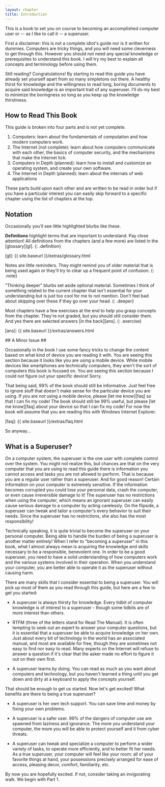 ```yaml
---
layout: chapter
title: Introduction
---
```


This is a book to set you on course to becoming an accomplished computer user
or -- as I like to call it -- a superuser.

First a disclaimer: this is not a complete idiot's guide nor is it written for
dummies. Computers are tricky things, and you will need some cleverness to get
through this. However you should not need any special knowledge or prerequisites
to understand this book. I will try my best to explain all concepts and
terminology before using them.

Still reading? Congratulations! By starting to read this guide you have already
set yourself apart from so many simpletons out there. A healthy thirst for
knowledge and the willingness to read long, boring documents to acquire said
knowledge is an important trait of any superuser. I'll do my best to minimize
the boringness so long as you keep up the knowledge thirstiness.

## How to Read This Book ##

This guide is broken into four parts and is not yet complete.

1. Computers: learn about the fundamentals of computation and how modern
   computers work.
2. The Internet (not complete): learn about how computers communicate with each
   other, the basics of computer security, and the mechanisms that make the
   Internet tick.
3. Computers in Depth (planned): learn how to install and customize an
   operating system, and create your own software.
4. The Internet in Depth (planned): learn about the internals of web
   applications

These parts build upon each other and are written to be read in order but if
you have a particular interest you can easily skip forward to a specific
chapter using the list of chapters at the top.

## Notation ##

Occasionally you'll see little highlighted blurbs like these.

**Definitions** highlight terms that are important to understand. Pay close
attention! All definitions from the chapters (and a few more) are listed in the
[glossary][gl].
{: .definition}

[gl]: {{ site.baseurl }}/extras/glossary.html

Notes are little reminders. They might remind you of older material that is
being used again or they'll try to clear up a frequent point of confusion.
{: .note}

"Thinking deeper" blurbs set aside optional material. Sometimes I think of
something related to the current chapter that isn't essential for your
understanding but is just too cool for me to not mention. Don't feel bad about
skipping over these if they go over your head.
{: .deeper}

Most chapters have a few exercises at the end to help you grasp concepts from
the chapter. They're not graded, but you should still consider them. And yes
there are selected answers [in the back][ans].
{: .exercise}

[ans]: {{ site.baseurl }}/extras/answers.html

<section id="issue">
## A Minor Issue ##

Occasionally in the book I use some fancy tricks to change the content based on
what kind of device you are reading it with.
<span class="mobile">You are seeing this section because it looks like you are
using a mobile device. While mobile devices like smartphones are technically
computers, they aren't the sort of computers this book is focused on.</span>
<span class="unknown">You are seeing this section because I could not figure out
your specific device!  Sorry.</span>

<span class="mobile">That being said, 99% of the book should still be
informative. Just feel free to ignore stuff that doesn't make sense for the
particular device you are using. If you are _not_ using a mobile device, please
[let me know][faq] so that I can fix my code!</span>
<span class="unknown">The book should still be 99% useful, but please [let me
know][faq] about your device so that I can fix my code! For now the book will
assume that you are reading this with Windows Internet Explorer.</span>
</section>

<script>
window.onload = function() {
	if (window.is_mobile) {
		$('.unknown').hide();
	} else if (window.os_unknown) {
		$('.mobile').hide();
	} else {
		$('#issue').hide();
	}
};
</script>

[faq]: {{ site.baseurl }}/extras/faq.html

So anyway...

## What is a Superuser? ##

On a computer system, the superuser is the one user with complete control over
the system. You might not realize this, but chances are that on the very
computer that you are using to read this guide there is information you cannot
access and tasks you are not allowed to perform. That is because you are a
regular user rather than a superuser. And for good reason! Certain information
on your computer is extremely sensitive. If the information becomes corrupted
you could lose your personal data, crash the computer, or even cause
irreversible damage to it! The superuser has no restrictions when using the
computer, which means an ignorant superuser can easily cause serious damage to a
computer by acting carelessly. On the flipside, a superuser can tweak and tailor
a computer's every behavior to suit their needs. Since the superuser has no
restrictions, she also has the most responsibility!

Technically speaking, it is quite trivial to become the superuser on your
personal computer. Being able to handle the burden of being a superuser is
another matter entirely! When I refer to "becoming a superuser" in this book,
what I almost always mean is acquiring the knowledge and skills necessary to be
a responsible, benevolent one. In order to be a good superuser, you need to have
a solid understanding of how computers work and the various systems involved in
their operation. When you understand your computer, you are better able to
operate it as the superuser without causing harm.

There are many skills that I consider essential to being a superuser. You will
pick up most of them as you read through this guide, but here are a few to
get you started:

* A superuser is always thirsty for knowledge. Every tidbit of computer
  knowledge is of interest to a superuser - though some tidbits are of more
  interest than others.

* RTFM (three of the letters stand for Read The Manual). It is often tempting to
  seek out an expert to answer your computer questions, but it is essential that
  a superuser be able to acquire knowledge on her own. Just about every bit of
  technology in the world has an associated manual, and most are available for
  free, though they are sometimes not easy to find nor easy to read. Many
  experts on the Internet will refuse to answer a question if it's clear that
  the asker made no effort to figure it out on their own first.

* A superuser learns by doing. You can read as much as you want about computers
  and technology, but you haven't learned a thing until you get down and dirty
  at a keyboard to apply the concepts yourself.

That should be enough to get us started. Now let's get excited! What benefits
are there to being a true superuser?

* A superuser is her own tech support. You can save time and money by fixing
  your own problems.

* A superuser is a safer user. 99% of the dangers of computer use are spawned
  from laziness and ignorance. The more you understand your computer, the more
  you will be able to protect yourself and it from cyber threats.

* A superuser can tweak and specialize a computer to perform a wider variety of
  tasks, to operate more efficiently, and to better fit her needs. As a true
  superuser, your computer will feel like your room: all of your favorite things
  at hand, your possessions precisely arranged for ease of access, pleasing
  decor, comfort, familiarity, etc.

By now you are hopefully excited. If not, consider taking an invigorating walk.
We begin with Part 1.
